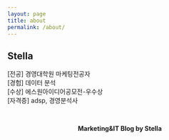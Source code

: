```yaml
---
layout: page
title: about
permalink: /about/
---
```


<h2>Stella</h2>
<p>[전공] 경영대학원 마케팅전공자<br>[경험] 데이터 분석<br>[수상] 에스원아이디어공모전-우수상<br>[자격증] adsp, 경영분석사</p>
<br>
<center><p ><strong><span class="manual">Marketing&IT Blog by</span> Stella</strong></p></center>
<br>



